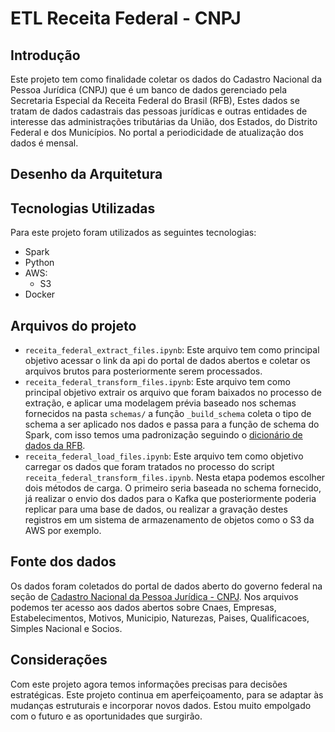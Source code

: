# ETL Receita Federal - CNPJ

## Introdução

Este projeto tem como finalidade coletar os dados do Cadastro Nacional da Pessoa Jurídica (CNPJ) que é um banco de dados gerenciado pela Secretaria Especial da Receita Federal do Brasil (RFB), Estes dados se tratam de dados cadastrais das pessoas jurídicas e outras entidades de interesse das administrações tributárias da União, dos Estados, do Distrito Federal e dos Municípios. No portal a periodicidade de atualização dos dados é mensal.

## Desenho da Arquitetura 

## Tecnologias Utilizadas

Para este projeto foram utilizados as seguintes tecnologias:
- Spark
- Python
- AWS:
  - S3
- Docker

## Arquivos do projeto 

+ ``receita_federal_extract_files.ipynb``: Este arquivo tem como principal objetivo acessar o link da api do portal de dados abertos e coletar os arquivos brutos para posteriormente serem processados.
+ ``receita_federal_transform_files.ipynb``: Este arquivo tem como principal objetivo extrair os arquivo que foram baixados no processo de extração, e aplicar uma modelagem prévia baseado nos schemas fornecidos na pasta ``schemas/`` a função ``_build_schema`` coleta o tipo de schema a ser aplicado nos dados e passa para a função de schema do Spark, com isso temos uma padronização seguindo o [dicionário de dados da RFB](https://www.gov.br/receitafederal/dados/cnpj-metadados.pdf).
+ ``receita_federal_load_files.ipynb``: Este arquivo tem como objetivo carregar os dados que foram tratados no processo do script ``receita_federal_transform_files.ipynb``. Nesta etapa podemos escolher dois métodos de carga. O primeiro seria baseada no schema fornecido, já realizar o envio dos dados para o Kafka que posteriormente poderia replicar para uma base de dados, ou realizar a gravação destes registros em um sistema de armazenamento de objetos como o S3 da AWS por exemplo.

## Fonte dos dados

Os dados foram coletados do portal de dados aberto do governo federal na seção de [Cadastro Nacional da Pessoa Jurídica - CNPJ](https://dados.gov.br/dados/conjuntos-dados/cadastro-nacional-da-pessoa-juridica---cnpj). Nos arquivos podemos ter acesso aos dados abertos sobre Cnaes, Empresas, Estabelecimentos, Motivos, Municipio, Naturezas, Paises, Qualificacoes, Simples Nacional e Socios.

## Considerações

Com este projeto agora temos informações precisas para decisões estratégicas. Este projeto continua em aperfeiçoamento, para se adaptar às mudanças estruturais e incorporar novos dados. Estou muito empolgado com o futuro e as oportunidades que surgirão.
